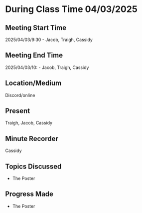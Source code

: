 # During Class Time 04/03/2025

## Meeting Start Time

2025/04/03/9:30 - Jacob, Traigh, Cassidy

## Meeting End Time

2025/04/03/10: - Jacob, Traigh, Cassidy

## Location/Medium

Discord/online

## Present

Traigh, Jacob, Cassidy

## Minute Recorder

Cassidy

## Topics Discussed

- The Poster

## Progress Made

- The Poster
